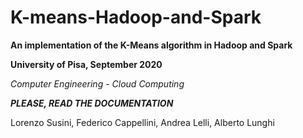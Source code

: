 # K-means-Hadoop-and-Spark

**An implementation of the K-Means algorithm in Hadoop and Spark**

**University of Pisa, September 2020**
 
 _Computer Engineering - Cloud Computing_


**_PLEASE, READ THE DOCUMENTATION_**

 
 Lorenzo Susini, Federico Cappellini, Andrea Lelli, Alberto Lunghi
